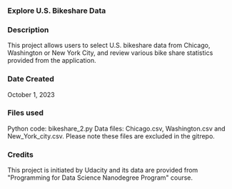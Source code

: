 > 
### Explore U.S. Bikeshare Data 

### Description
This project allows users to select U.S. bikeshare data from Chicago, Washington or New York City, and review various bike share statistics provided from the application.  

### Date Created
October 1, 2023 

### Files used
Python code: bikeshare_2.py
Data files: Chicago.csv, Washington.csv and New_York_city.csv. Please note these files are excluded in the gitrepo.

### Credits
This project is initiated by Udacity and its data are provided from "Programming for Data Science Nanodegree Program" course.


